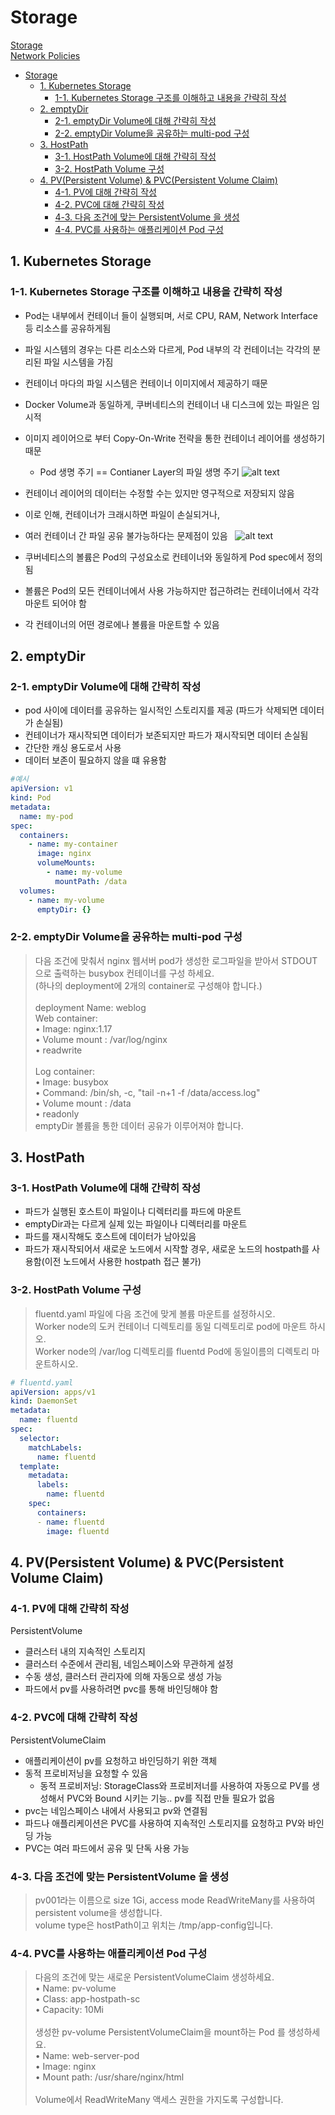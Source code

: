 # Storage

[Storage](https://kubernetes.io/ko/docs/concepts/storage/) <br/>
[Network Policies](https://kubernetes.io/docs/concepts/services-networking/network-policies/) <br/>


- [Storage](#storage)
  - [1. Kubernetes Storage](#1-kubernetes-storage)
    - [1-1. Kubernetes Storage 구조를 이해하고 내용을 간략히 작성](#1-1-kubernetes-storage-구조를-이해하고-내용을-간략히-작성)
  - [2. emptyDir](#2-emptydir)
    - [2-1. emptyDir Volume에 대해 간략히 작성](#2-1-emptydir-volume에-대해-간략히-작성)
    - [2-2. emptyDir Volume을 공유하는 multi-pod 구성](#2-2-emptydir-volume을-공유하는-multi-pod-구성)
  - [3. HostPath](#3-hostpath)
    - [3-1. HostPath Volume에 대해 간략히 작성](#3-1-hostpath-volume에-대해-간략히-작성)
    - [3-2. HostPath Volume 구성](#3-2-hostpath-volume-구성)
  - [4. PV(Persistent Volume) \& PVC(Persistent Volume Claim)](#4-pvpersistent-volume--pvcpersistent-volume-claim)
    - [4-1. PV에 대해 간략히 작성](#4-1-pv에-대해-간략히-작성)
    - [4-2. PVC에 대해 간략히 작성](#4-2-pvc에-대해-간략히-작성)
    - [4-3. 다음 조건에 맞는 PersistentVolume 을 생성](#4-3-다음-조건에-맞는-persistentvolume-을-생성)
    - [4-4. PVC를 사용하는 애플리케이션 Pod 구성](#4-4-pvc를-사용하는-애플리케이션-pod-구성)


## 1. Kubernetes Storage
### 1-1. Kubernetes Storage 구조를 이해하고 내용을 간략히 작성
- Pod는 내부에서 컨테이너 들이 실행되며, 서로 CPU, RAM, Network Interface 등 리소스를 공유하게됨

- 파일 시스템의 경우는 다른 리소스와 다르게, Pod 내부의 각 컨테이너는 각각의 분리된 파일 시스템을 가짐
- 컨테이너 마다의 파일 시스템은 컨테이너 이미지에서 제공하기 때문
 
- Docker Volume과 동일하게, 쿠버네티스의 컨테이너 내 디스크에 있는 파일은 임시적
- 이미지 레이어으로 부터 Copy-On-Write 전략을 통한 컨테이너 레이어를 생성하기 때문

  - Pod 생명 주기 == Contianer Layer의 파일 생명 주기
![alt text](image.png)

- 컨테이너 레이어의 데이터는 수정할 수는 있지만 영구적으로 저장되지 않음
- 이로 인해, 컨테이너가 크래시하면 파일이 손실되거나,
- 여러 컨테이너 간 파일 공유 불가능하다는 문제점이 있음
 
![alt text](image-1.png)
- 쿠버네티스의 볼륨은 Pod의 구성요소로 컨테이너와 동일하게 Pod spec에서 정의됨
- 볼륨은 Pod의 모든 컨테이너에서 사용 가능하지만 접근하려는 컨테이너에서 각각 마운트 되어야 함
- 각 컨테이너의 어떤 경로에나 볼륨을 마운트할 수 있음

## 2. emptyDir
### 2-1. emptyDir Volume에 대해 간략히 작성
- pod 사이에 데이터를 공유하는 일시적인 스토리지를 제공 (파드가 삭제되면 데이터가 손실됨)
- 컨테이너가 재시작되면 데이터가 보존되지만 파드가 재시작되면 데이터 손실됨
- 간단한  캐싱 용도로서 사용
- 데이터 보존이 필요하지 않을 떄 유용함
```yaml
#예시
apiVersion: v1
kind: Pod
metadata:
  name: my-pod
spec:
  containers:
    - name: my-container
      image: nginx
      volumeMounts:
        - name: my-volume
          mountPath: /data
  volumes:
    - name: my-volume
      emptyDir: {}
```
### 2-2. emptyDir Volume을 공유하는 multi-pod 구성
> 다음 조건에 맞춰서 nginx 웹서버 pod가 생성한 로그파일을 받아서 STDOUT으로 출력하는 busybox 컨테이너를 구성 하세요.<br>
> (하나의 deployment에 2개의 container로 구성해야 합니다.)<br><br>
> deployment Name: weblog<br>
> Web container:<br>
> • Image: nginx:1.17<br>
> • Volume mount : /var/log/nginx<br>
> • readwrite<br><br>
> Log container:<br>
> • Image: busybox<br>
> • Command: /bin/sh, -c, "tail -n+1 -f /data/access.log"<br>
> • Volume mount : /data<br>
> • readonly<br>
> emptyDir 볼륨을 통한 데이터 공유가 이루어져야 합니다.<br>


## 3. HostPath
### 3-1. HostPath Volume에 대해 간략히 작성
- 파드가 실행된 호스트이 파일이나 디렉터리를 파드에 마운트
- emptyDir과는 다르게 실제 있는 파일이나 디렉터리를 마운트
- 파드를 재시작해도 호스트에 데이터가 남아있음
- 파드가 재시작되어서 새로운 노드에서 시작할 경우, 새로운 노드의 hostpath를 사용함(이전 노드에서 사용한 hostpath 접근 불가)

### 3-2. HostPath Volume 구성
>fluentd.yaml 파일에 다음 조건에 맞게 볼륨 마운트를 설정하시오.<br>
>Worker node의 도커 컨테이너 디렉토리를 동일 디렉토리로 pod에 마운트 하시오.<br>
>Worker node의 /var/log 디렉토리를 fluentd Pod에 동일이름의 디렉토리 마운트하시오.<br>
```yaml
# fluentd.yaml
apiVersion: apps/v1
kind: DaemonSet
metadata:
  name: fluentd
spec:
  selector:
    matchLabels:
      name: fluentd
  template:
    metadata:
      labels:
        name: fluentd
    spec:
      containers:
      - name: fluentd
        image: fluentd
```


## 4. PV(Persistent Volume) & PVC(Persistent Volume Claim)
### 4-1. PV에 대해 간략히 작성
PersistentVolume 

- 클러스터 내의 지속적인 스토리지
- 클러스터 수준에서 관리됨, 네임스페이스와 무관하게 설정
- 수동 생성, 클러스터 관리자에 의해 자동으로 생성 가능
- 파드에서 pv를 사용하려면 pvc를 통해 바인딩해야 함
### 4-2. PVC에 대해 간략히 작성
PersistentVolumeClaim

- 애플리케이션이 pv를 요청하고 바인딩하기 위한 객체
- 동적 프로비저닝을 요청할 수 있음
    * 동적 프로비저닝: StorageClass와 프로비저너를 사용하여 자동으로 PV를 생성해서 PVC와 Bound 시키는 기능.. pv를 직접 만들 필요가 없음
- pvc는 네임스페이스 내에서 사용되고 pv와 연결됨
- 파드나 애플리케이션은 PVC를 사용하여 지속적인 스토리지를 요청하고 PV와 바인딩 가능
- PVC는 여러 파드에서 공유 및 단독 사용 가능
### 4-3. 다음 조건에 맞는 PersistentVolume 을 생성
> pv001라는 이름으로 size 1Gi, access mode ReadWriteMany를 사용하여 persistent volume을 생성합니다.<br>
> volume type은 hostPath이고 위치는 /tmp/app-config입니다.<br>

### 4-4. PVC를 사용하는 애플리케이션 Pod 구성
> 다음의 조건에 맞는 새로운 PersistentVolumeClaim 생성하세요.<br>
> • Name: pv-volume<br>
> • Class: app-hostpath-sc<br>
> • Capacity: 10Mi<br><br>
> 생성한 pv-volume PersistentVolumeClaim을 mount하는 Pod 를 생성하세요.<br>
> • Name: web-server-pod<br>
> • Image: nginx<br>
> • Mount path: /usr/share/nginx/html<br><br>
> Volume에서 ReadWriteMany 액세스 권한을 가지도록 구성합니다.<br>
